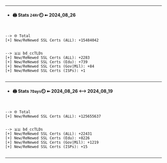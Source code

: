 

---
- #### 🖨️ **Stats** `24Hr`⏲️ ➼ 2024_08_26
```console


--> 🌐 Total
[+] New/ReNewed SSL Certs (ALL): +15484042


--> 🇧🇩 bd_ccTLDs
[+] New/ReNewed SSL Certs (ALL): +2283
[+] New/ReNewed SSL Certs (Edu): +739
[+] New/ReNewed SSL Certs (Gov|Mil): +84
[+] New/ReNewed SSL Certs (ISPs): +1


```

---
- #### 🖨️ **Stats** `7Days`⏲️ ➼ 2024_08_26 <--> 2024_08_19
```console


--> 🌐 Total
[+] New/ReNewed SSL Certs (ALL): +125655637


--> 🇧🇩 bd_ccTLDs
[+] New/ReNewed SSL Certs (ALL): +22431
[+] New/ReNewed SSL Certs (Edu): +8226
[+] New/ReNewed SSL Certs (Gov|Mil): +1219
[+] New/ReNewed SSL Certs (ISPs): +15


```

---

